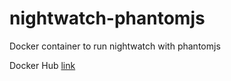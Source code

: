 # nightwatch-phantomjs
Docker container to run nightwatch with phantomjs

Docker Hub [link](https://hub.docker.com/r/dbalduini/nightwatch-phantomjs/)
